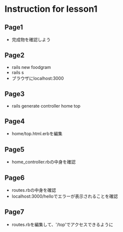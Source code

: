 # Instruction for lesson1

## Page1
* 完成物を確認しよう

## Page2
* rails new foodgram
* rails s
* ブラウザにlocalhost:3000

## Page3
* rails generate controller home top

## Page4
* home/top.html.erbを編集

## Page5
* home_controller.rbの中身を確認

## Page6
* routes.rbの中身を確認
* localhost:3000/helloでエラーが表示されることを確認

## Page7
* routes.rbを編集して、'/top'でアクセスできるように
